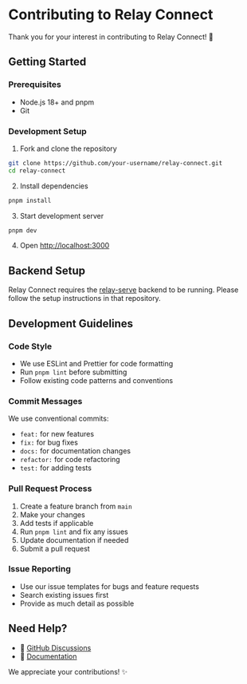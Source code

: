 # Contributing to Relay Connect

Thank you for your interest in contributing to Relay Connect! 🎉

## Getting Started

### Prerequisites

- Node.js 18+ and pnpm
- Git

### Development Setup

1. Fork and clone the repository

```bash
git clone https://github.com/your-username/relay-connect.git
cd relay-connect
```

2. Install dependencies

```bash
pnpm install
```

3. Start development server

```bash
pnpm dev
```

4. Open [http://localhost:3000](http://localhost:3000)

## Backend Setup

Relay Connect requires the [relay-serve](https://github.com/yamanahlawat/relay-serve) backend to be running. Please follow the setup instructions in that repository.

## Development Guidelines

### Code Style

- We use ESLint and Prettier for code formatting
- Run `pnpm lint` before submitting
- Follow existing code patterns and conventions

### Commit Messages

We use conventional commits:

- `feat:` for new features
- `fix:` for bug fixes
- `docs:` for documentation changes
- `refactor:` for code refactoring
- `test:` for adding tests

### Pull Request Process

1. Create a feature branch from `main`
2. Make your changes
3. Add tests if applicable
4. Run `pnpm lint` and fix any issues
5. Update documentation if needed
6. Submit a pull request

### Issue Reporting

- Use our issue templates for bugs and feature requests
- Search existing issues first
- Provide as much detail as possible

## Need Help?

- 💬 [GitHub Discussions](https://github.com/yamanahlawat/relay-connect/discussions)
- 📖 [Documentation](https://github.com/yamanahlawat/relay-connect#readme)

We appreciate your contributions! ✨
